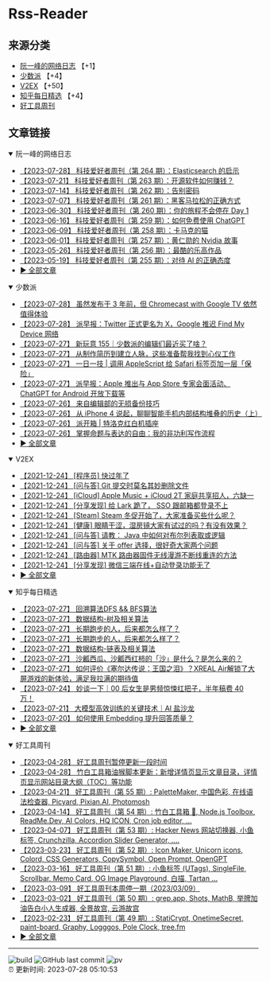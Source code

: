 # Rss-Reader

## 来源分类

* [阮一峰的网络日志](#阮一峰的网络日志) 【+1】
* [少数派](#少数派) 【+4】
* [V2EX](#V2EX) 【+50】
* [知乎每日精选](#知乎每日精选) 【+4】
* [好工具周刊](#好工具周刊)

## 文章链接

<details open>
    <summary id="阮一峰的网络日志">
     阮一峰的网络日志
    </summary>


* [【2023-07-28】 科技爱好者周刊（第 264 期）：Elasticsearch 的启示](http://www.ruanyifeng.com/blog/2023/07/weekly-issue-264.html)
* [【2023-07-21】 科技爱好者周刊（第 263 期）：开源软件如何赚钱？](http://www.ruanyifeng.com/blog/2023/07/weekly-issue-263.html)
* [【2023-07-14】 科技爱好者周刊（第 262 期）：告别密码](http://www.ruanyifeng.com/blog/2023/07/weekly-issue-262.html)
* [【2023-07-07】 科技爱好者周刊（第 261 期）：黑客马拉松的正确方式](http://www.ruanyifeng.com/blog/2023/07/weely-issue-261.html)
* [【2023-06-30】 科技爱好者周刊（第 260 期）：你的旅程不会停在 Day 1](http://www.ruanyifeng.com/blog/2023/06/weekly-issue-260.html)
* [【2023-06-16】 科技爱好者周刊（第 259 期）：如何免费使用 ChatGPT](http://www.ruanyifeng.com/blog/2023/06/weekly-issue-259.html)
* [【2023-06-09】 科技爱好者周刊（第 258 期）：卡马克的猫](http://www.ruanyifeng.com/blog/2023/06/weekly-issue-258.html)
* [【2023-06-01】 科技爱好者周刊（第 257 期）：黄仁勋的 Nvidia 故事](http://www.ruanyifeng.com/blog/2023/06/weekly-issue-257.html)
* [【2023-05-26】 科技爱好者周刊（第 256 期）：最酷的乐高作品](http://www.ruanyifeng.com/blog/2023/05/weekly-issue-256.html)
* [【2023-05-19】 科技爱好者周刊（第 255 期）：对待 AI 的正确态度](http://www.ruanyifeng.com/blog/2023/05/weekly-issue-255.html)
* [:arrow_forward: 全部文章](data/阮一峰的网络日志.md)
</details>

<details open>
    <summary id="少数派">
     少数派
    </summary>


* [【2023-07-28】 虽然发布于 3 年前，但 Chromecast with Google TV 依然值得体验](https://sspai.com/post/81331)
* [【2023-07-28】 派早报：Twitter 正式更名为 X，Google 推迟 Find My Device 网络](https://sspai.com/post/81546)
* [【2023-07-27】 新玩意 155｜少数派的编辑们最近买了啥？](https://sspai.com/post/81536)
* [【2023-07-27】 从制作简历到建立人脉，这些准备帮我找到心仪工作](https://sspai.com/post/81523)
* [【2023-07-27】 一日一技 | 调用 AppleScript 给 Safari 标签页加一层「保险」](https://sspai.com/post/81363)
* [【2023-07-27】 派早报：Apple 推出与 App Store 专家会面活动、ChatGPT for Android 开放下载等](https://sspai.com/post/81514)
* [【2023-07-26】 来自编辑部的无损备份技巧](https://sspai.com/prime/story/zhuanglesha-230726)
* [【2023-07-26】 从 iPhone 4 说起，聊聊智能手机内部结构堆叠的历史（上）](https://sspai.com/post/80066)
* [【2023-07-26】 派开箱 | 特洛克红白机插座](https://sspai.com/post/81048)
* [【2023-07-26】 掌握命题与表达的自由：我的非功利写作流程](https://sspai.com/post/81277)
* [:arrow_forward: 全部文章](data/少数派.md)
</details>

<details open>
    <summary id="V2EX">
     V2EX
    </summary>


* [【2021-12-24】 [程序员] 快过年了](https://www.v2ex.com/t/824201)
* [【2021-12-24】 [问与答] Git 提交时莫名其妙删除文件](https://www.v2ex.com/t/824200)
* [【2021-12-24】 [iCloud] Apple Music + iCloud 2T 家庭共享招人，六缺一](https://www.v2ex.com/t/824199)
* [【2021-12-24】 [分享发现] 给 Lark 跪了， SSO 跟邮箱都登录不上](https://www.v2ex.com/t/824198)
* [【2021-12-24】 [Steam] Steam 冬促开始了，大家准备买些什么呢？](https://www.v2ex.com/t/824197)
* [【2021-12-24】 [健康] 眼睛干涩，湿房镜大家有试过的吗？有没有效果？](https://www.v2ex.com/t/824196)
* [【2021-12-24】 [问与答] 请教： Java 中如何对布尔列表取或逻辑](https://www.v2ex.com/t/824194)
* [【2021-12-24】 [问与答] 关于 offer 选择，很好奇大家两个问题](https://www.v2ex.com/t/824192)
* [【2021-12-24】 [路由器] MTK 路由器固件无线漫游不断线重连的方法](https://www.v2ex.com/t/824191)
* [【2021-12-24】 [分享发现] 微信三端在线+自动登录功能无了](https://www.v2ex.com/t/824190)
* [:arrow_forward: 全部文章](data/V2EX.md)
</details>

<details open>
    <summary id="知乎每日精选">
     知乎每日精选
    </summary>


* [【2023-07-27】 回溯算法DFS && BFS算法](http://zhuanlan.zhihu.com/p/623213529?utm_campaign=rss&utm_medium=rss&utm_source=rss&utm_content=title)
* [【2023-07-27】 数据结构-树及相关算法](http://zhuanlan.zhihu.com/p/623830678?utm_campaign=rss&utm_medium=rss&utm_source=rss&utm_content=title)
* [【2023-07-27】 长期跑步的人，后来都怎么样了？](http://www.zhihu.com/question/271697398/answer/3109730055?utm_campaign=rss&utm_medium=rss&utm_source=rss&utm_content=title)
* [【2023-07-27】 长期跑步的人，后来都怎么样了？](http://www.zhihu.com/question/271697398/answer/2398388054?utm_campaign=rss&utm_medium=rss&utm_source=rss&utm_content=title)
* [【2023-07-27】 数据结构-链表及相关算法](http://zhuanlan.zhihu.com/p/623834697?utm_campaign=rss&utm_medium=rss&utm_source=rss&utm_content=title)
* [【2023-07-27】 沙瓤西瓜、沙瓤西红柿的「沙」是什么？是怎么来的？](http://www.zhihu.com/question/612790619/answer/3125490720?utm_campaign=rss&utm_medium=rss&utm_source=rss&utm_content=title)
* [【2023-07-27】 如何评价《塞尔达传说：王国之泪》？XREAL Air解锁了大屏游戏的新体验，满足我拉满的期待值](http://zhuanlan.zhihu.com/p/628985821?utm_campaign=rss&utm_medium=rss&utm_source=rss&utm_content=title)
* [【2023-07-24】 妙谈一下｜00 后女生是男频惊悚扛把子，半年稿费 40 万！](http://zhuanlan.zhihu.com/p/645621474?utm_campaign=rss&utm_medium=rss&utm_source=rss&utm_content=title)
* [【2023-07-21】 大模型高效训练的关键技术｜AI 盐沙龙](http://zhuanlan.zhihu.com/p/645135051?utm_campaign=rss&utm_medium=rss&utm_source=rss&utm_content=title)
* [【2023-07-20】 如何使用 Embedding 提升回答质量？](http://zhuanlan.zhihu.com/p/609359999?utm_campaign=rss&utm_medium=rss&utm_source=rss&utm_content=title)
* [:arrow_forward: 全部文章](data/知乎每日精选.md)
</details>

<details open>
    <summary id="好工具周刊">
     好工具周刊
    </summary>


* [【2023-04-28】 好工具周刊暂停更新一段时间](https://bestxtools.zhubai.love/posts/2263527393547292672)
* [【2023-04-28】 竹白工具箱油猴脚本更新：新增详情页显示文章目录，详情页显示网站目录大纲（TOC）等功能](https://bestxtools.zhubai.love/posts/2263527393547292672)
* [【2023-04-21】 好工具周刊（第 55 期）: PaletteMaker, 中国色彩, 在线语法检查器, Picyard, Pixian.AI, Photomosh](https://bestxtools.zhubai.love/posts/2260993907208835072)
* [【2023-04-14】 好工具周刊（第 54 期）: 竹白工具箱 🧰, Node.js Toolbox, ReadMe.Dev, AI Colors, HQ ICON, Cron job editor, ...](https://bestxtools.zhubai.love/posts/2258541502231805952)
* [【2023-04-07】 好工具周刊（第 53 期）: Hacker News 网站切换器, 小鱼标签, Crunchzilla, Accordion Slider Generator, ....](https://bestxtools.zhubai.love/posts/2255931383602020352)
* [【2023-03-23】 好工具周刊（第 52 期）: Icon Maker, Unicorn icons, Colord, CSS Generators, CopySymbol, Open Prompt, OpenGPT](https://bestxtools.zhubai.love/posts/2250649351762280448)
* [【2023-03-16】 好工具周刊（第 51 期）: 小鱼标签 (UTags), SingleFile, Scrollbar, Memo Card, OG Image Playground, 白描, Tartan ...](https://bestxtools.zhubai.love/posts/2248101999973670912)
* [【2023-03-09】 好工具周刊本周停一期（2023/03/09）](https://bestxtools.zhubai.love/posts/2245516916011892736)
* [【2023-03-02】 好工具周刊（第 50 期）: grep.app, Shots, MathB, 举牌加油告白小人生成器, 全景故宫, 云游故宫](https://bestxtools.zhubai.love/posts/2243018555094687744)
* [【2023-02-23】 好工具周刊（第 49 期）: StatiCrypt, OnetimeSecret, paint-board, Graphy, Logggos, Pole Clock, tree.fm](https://bestxtools.zhubai.love/posts/2240480765706440704)
* [:arrow_forward: 全部文章](data/好工具周刊.md)
</details>


---

![build](https://github.com/LikaiLee/rss-reader/workflows/rss%20reader/badge.svg)
![GitHub last commit](https://img.shields.io/github/last-commit/likailee/rss-reader)
![pv](https://pageview.vercel.app/?github_user=likailee) <br>
:alarm_clock: 更新时间: 2023-07-28 05:10:53